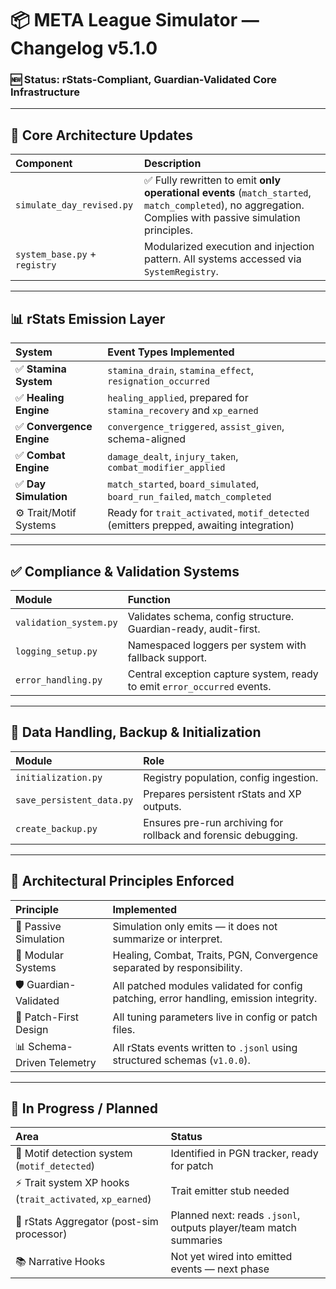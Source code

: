 
# 📦 META League Simulator — Changelog v5.1.0

### 🆕 Status: rStats-Compliant, Guardian-Validated Core Infrastructure

---

## 🔧 Core Architecture Updates

| Component | Description |
|:--|:--|
| `simulate_day_revised.py` | ✅ Fully rewritten to emit **only operational events** (`match_started`, `match_completed`), no aggregation. Complies with passive simulation principles. |
| `system_base.py` + `registry` | Modularized execution and injection pattern. All systems accessed via `SystemRegistry`. |

---

## 📊 rStats Emission Layer

| System | Event Types Implemented |
|:--|:--|  
| ✅ **Stamina System** | `stamina_drain`, `stamina_effect`, `resignation_occurred` |
| ✅ **Healing Engine** | `healing_applied`, prepared for `stamina_recovery` and `xp_earned` |
| ✅ **Convergence Engine** | `convergence_triggered`, `assist_given`, schema-aligned |
| ✅ **Combat Engine** | `damage_dealt`, `injury_taken`, `combat_modifier_applied` |
| ✅ **Day Simulation** | `match_started`, `board_simulated`, `board_run_failed`, `match_completed` |
| ⚙️ Trait/Motif Systems | Ready for `trait_activated`, `motif_detected` (emitters prepped, awaiting integration) |

---

## ✅ Compliance & Validation Systems

| Module | Function |
|:--|:--|
| `validation_system.py` | Validates schema, config structure. Guardian-ready, audit-first. |
| `logging_setup.py` | Namespaced loggers per system with fallback support. |
| `error_handling.py` | Central exception capture system, ready to emit `error_occurred` events. |

---

## 📁 Data Handling, Backup & Initialization

| Module | Role |
|:--|:--|
| `initialization.py` | Registry population, config ingestion. |
| `save_persistent_data.py` | Prepares persistent rStats and XP outputs. |
| `create_backup.py` | Ensures pre-run archiving for rollback and forensic debugging. |

---

## 🧠 Architectural Principles Enforced

| Principle | Implemented |
|:--|:--|
| 💠 Passive Simulation | Simulation only emits — it does not summarize or interpret. |
| 🧩 Modular Systems | Healing, Combat, Traits, PGN, Convergence separated by responsibility. |
| 🛡 Guardian-Validated | All patched modules validated for config patching, error handling, emission integrity. |
| 🔄 Patch-First Design | All tuning parameters live in config or patch files. |
| 📊 Schema-Driven Telemetry | All rStats events written to `.jsonl` using structured schemas (`v1.0.0`). |

---

## 🚧 In Progress / Planned

| Area | Status |
|:--|:--|
| 🧠 Motif detection system (`motif_detected`) | Identified in PGN tracker, ready for patch |
| ⚡ Trait system XP hooks (`trait_activated`, `xp_earned`) | Trait emitter stub needed |
| 🧾 rStats Aggregator (post-sim processor) | Planned next: reads `.jsonl`, outputs player/team match summaries |
| 📚 Narrative Hooks | Not yet wired into emitted events — next phase |
